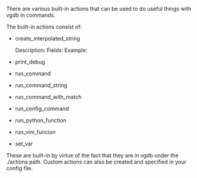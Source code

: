 There are various built-in actions that can be used to do useful things with vgdb in commands.

The built-in actions consist of:

- create_interpolated_string

    Description:
    Fields:
    Example:

- print_debug
- run_command
- run_command_string
- run_command_with_match
- run_config_command
- run_python_function
- run_vim_funcion
- set_var


These are built-in by virtue of the fact that they are in vgdb under the ./actions path. Custom actions can also be created and specified in your config file.


